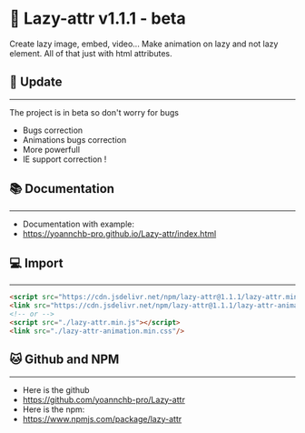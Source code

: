 # 📖 Lazy-attr v1.1.1 - beta
Create lazy image, embed, video... Make animation on lazy and not lazy element. All of that just with html attributes.
## 🎉 Update
--------
The project is in beta so don't worry for bugs
- Bugs correction
- Animations bugs correction
- More powerfull
- IE support correction !
## 📚 Documentation
--------
- Documentation with example:
- https://yoannchb-pro.github.io/Lazy-attr/index.html
## 💻 Import
--------
```html
<script src="https://cdn.jsdelivr.net/npm/lazy-attr@1.1.1/lazy-attr.min.js"></script>
<link src="https://cdn.jsdelivr.net/npm/lazy-attr@1.1.1/lazy-attr-animation.min.css"/>
<!-- or -->
<script src="./lazy-attr.min.js"></script>
<link src="./lazy-attr-animation.min.css"/>
```
## 🐱 Github and NPM
--------
- Here is the github
- https://github.com/yoannchb-pro/Lazy-attr
- Here is the npm:
- https://www.npmjs.com/package/lazy-attr